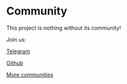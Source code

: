 # Community

This project is nothing without its community!

Join us:

[Telegram](https://t.me/bitcartcc)

[Github](https://github.com/bitcartcc/bitcart)

[More communities](https://bitcartcc.com/#community)

